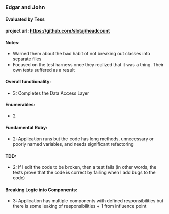 ### Edgar and John

#### Evaluated by Tess
#### project url: https://github.com/slotaj/headcount

#### Notes:
 * Warned them about the bad habit of not breaking out classes into separate files
 * Focused on the test harness once they realized that it was a thing. Their own tests suffered as a result

#### Overall functionality: 
 * 3: Completes the Data Access Layer

#### Enumerables: 
 * 2

#### Fundamental Ruby:
 * 2: Application runs but the code has long methods, unnecessary or poorly named variables, and needs significant refactoring

#### TDD:
 * 2: If I edit the code to be broken, then a test fails (in other words, the tests prove that the code is correct by failing when I add bugs to the code)

#### Breaking Logic into Components:
 * 3: Application has multiple components with defined responsibilities but there is some leaking of responsibilities + 1 from influence point